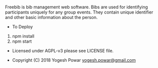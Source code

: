 Freebib is bib management web software.
Bibs are used for identifying participants uniquely for any group events.
They contain unique identifier and other basic information about the person.

* To Deploy

1. npm install
2. npm start


* Licensed under AGPL-v3 please see LICENSE file.

* Copyright (C) 2018 Yogesh Powar <yogesh.powar@gmail.com>
